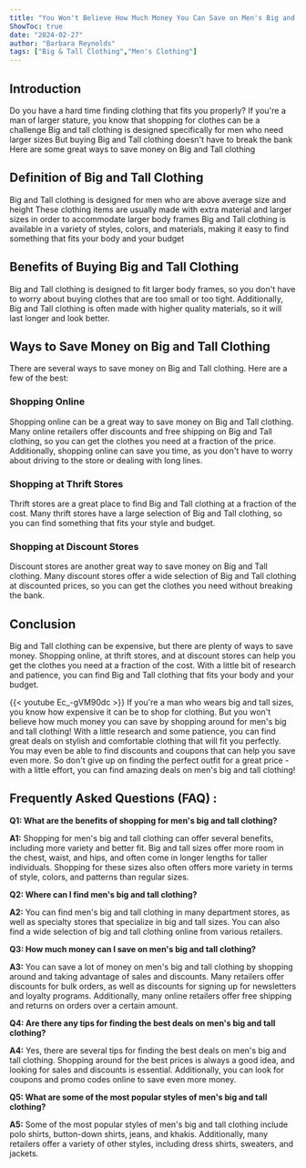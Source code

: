 ```yaml
---
title: "You Won't Believe How Much Money You Can Save on Men's Big and Tall Clothing!"
ShowToc: true 
date: "2024-02-27"
author: "Barbara Reynolds" 
tags: ["Big & Tall Clothing","Men's Clothing"]
---
```

## Introduction
Do you have a hard time finding clothing that fits you properly? If you're a man of larger stature, you know that shopping for clothes can be a challenge Big and tall clothing is designed specifically for men who need larger sizes But buying Big and Tall clothing doesn't have to break the bank Here are some great ways to save money on Big and Tall clothing

## Definition of Big and Tall Clothing
Big and Tall clothing is designed for men who are above average size and height These clothing items are usually made with extra material and larger sizes in order to accommodate larger body frames Big and Tall clothing is available in a variety of styles, colors, and materials, making it easy to find something that fits your body and your budget

## Benefits of Buying Big and Tall Clothing
Big and Tall clothing is designed to fit larger body frames, so you don't have to worry about buying clothes that are too small or too tight. Additionally, Big and Tall clothing is often made with higher quality materials, so it will last longer and look better.

## Ways to Save Money on Big and Tall Clothing
There are several ways to save money on Big and Tall clothing. Here are a few of the best:

### Shopping Online
Shopping online can be a great way to save money on Big and Tall clothing. Many online retailers offer discounts and free shipping on Big and Tall clothing, so you can get the clothes you need at a fraction of the price. Additionally, shopping online can save you time, as you don't have to worry about driving to the store or dealing with long lines.

### Shopping at Thrift Stores
Thrift stores are a great place to find Big and Tall clothing at a fraction of the cost. Many thrift stores have a large selection of Big and Tall clothing, so you can find something that fits your style and budget.

### Shopping at Discount Stores
Discount stores are another great way to save money on Big and Tall clothing. Many discount stores offer a wide selection of Big and Tall clothing at discounted prices, so you can get the clothes you need without breaking the bank.

## Conclusion
Big and Tall clothing can be expensive, but there are plenty of ways to save money. Shopping online, at thrift stores, and at discount stores can help you get the clothes you need at a fraction of the cost. With a little bit of research and patience, you can find Big and Tall clothing that fits your body and your budget.

{{< youtube Ec_-gVM90dc >}} 
If you're a man who wears big and tall sizes, you know how expensive it can be to shop for clothing. But you won't believe how much money you can save by shopping around for men's big and tall clothing! With a little research and some patience, you can find great deals on stylish and comfortable clothing that will fit you perfectly. You may even be able to find discounts and coupons that can help you save even more. So don't give up on finding the perfect outfit for a great price - with a little effort, you can find amazing deals on men's big and tall clothing!

## Frequently Asked Questions (FAQ) :
**Q1: What are the benefits of shopping for men's big and tall clothing?**

**A1:** Shopping for men's big and tall clothing can offer several benefits, including more variety and better fit. Big and tall sizes offer more room in the chest, waist, and hips, and often come in longer lengths for taller individuals. Shopping for these sizes also often offers more variety in terms of style, colors, and patterns than regular sizes. 

**Q2: Where can I find men's big and tall clothing?**

**A2:** You can find men's big and tall clothing in many department stores, as well as specialty stores that specialize in big and tall sizes. You can also find a wide selection of big and tall clothing online from various retailers. 

**Q3: How much money can I save on men's big and tall clothing?**

**A3:** You can save a lot of money on men's big and tall clothing by shopping around and taking advantage of sales and discounts. Many retailers offer discounts for bulk orders, as well as discounts for signing up for newsletters and loyalty programs. Additionally, many online retailers offer free shipping and returns on orders over a certain amount. 

**Q4: Are there any tips for finding the best deals on men's big and tall clothing?**

**A4:** Yes, there are several tips for finding the best deals on men's big and tall clothing. Shopping around for the best prices is always a good idea, and looking for sales and discounts is essential. Additionally, you can look for coupons and promo codes online to save even more money. 

**Q5: What are some of the most popular styles of men's big and tall clothing?**

**A5:** Some of the most popular styles of men's big and tall clothing include polo shirts, button-down shirts, jeans, and khakis. Additionally, many retailers offer a variety of other styles, including dress shirts, sweaters, and jackets.



